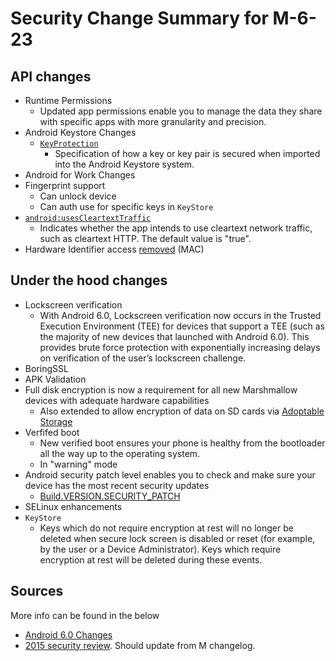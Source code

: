 # Security Change Summary for M-6-23

## API changes

- Runtime Permissions
  - Updated app permissions enable you to manage the data they share with specific apps with more granularity and precision.
- Android Keystore Changes
  - [`KeyProtection`](http://developer.android.com/reference/android/security/keystore/KeyProtection.html)
    - Specification of how a key or key pair is secured when imported into the Android Keystore system. 
- Android for Work Changes
- Fingerprint support
  - Can unlock device
  - Can auth use for specific keys in `KeyStore`
- [`android:usesCleartextTraffic`](https://developer.android.com/guide/topics/manifest/application-element.html#usesCleartextTraffic)
  - Indicates whether the app intends to use cleartext network traffic, such as cleartext HTTP. The default value is "true".
- Hardware Identifier access [removed](https://developer.android.com/about/versions/marshmallow/android-6.0-changes.html#behavior-hardware-id) (MAC) 

## Under the hood changes

- Lockscreen verification
  - With Android 6.0, Lockscreen verification now occurs in the Trusted Execution Environment (TEE) for devices that support a TEE (such as the majority of new devices that launched with Android 6.0). This provides brute force protection with exponentially increasing delays on verification of the user’s lockscreen challenge.
- BoringSSL
- APK Validation
- Full disk encryption is now a requirement for all new Marshmallow devices with adequate hardware capabilities
  - Also extended to allow encryption of data on SD cards via [Adoptable Storage](https://source.android.com/devices/storage/adoptable.html)
- Verfifed boot
  - New verified boot ensures your phone is healthy from the bootloader all the way up to the operating system.
  - In "warning" mode
- Android security patch level enables you to check and make sure your device has the most recent security updates
  - [Build.VERSION.SECURITY_PATCH](https://developer.android.com/reference/android/os/Build.VERSION.html#SECURITY_PATCH)
- SELinux enhancements
- `KeyStore`
  - Keys which do not require encryption at rest will no longer be deleted when secure lock screen is disabled or reset (for example, by the user or a Device Administrator). Keys which require encryption at rest will be deleted during these events.

## Sources

More info can be found in the below

- [Android 6.0 Changes](http://developer.android.com/about/versions/marshmallow/android-6.0-changes.html#behavior-keystore)
- [2015 security review](https://security.googleblog.com/2016/04/android-security-2015-annual-report.html). Should update from M changelog.

